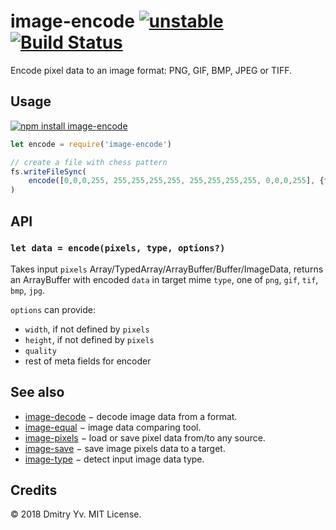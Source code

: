 # image-encode [![unstable](https://img.shields.io/badge/stability-unstable-green.svg)](http://github.com/badges/stability-badges) [![Build Status](https://img.shields.io/travis/dy/image-encode.svg)](https://travis-ci.org/dy/image-encode)

Encode pixel data to an image format: PNG, GIF, BMP, JPEG or TIFF.

## Usage

[![npm install image-encode](https://nodei.co/npm/image-encode.png?mini=true)](https://npmjs.org/package/image-encode/)

```js
let encode = require('image-encode')

// create a file with chess pattern
fs.writeFileSync(
	encode([0,0,0,255, 255,255,255,255, 255,255,255,255, 0,0,0,255], {type: 'png', width: 2, height: 2})
)
```

## API

### `let data = encode(pixels, type, options?)`

Takes input `pixels` Array/TypedArray/ArrayBuffer/Buffer/ImageData, returns an ArrayBuffer with encoded `data` in target mime `type`, one of `png`, `gif`, `tif`, `bmp`, `jpg`.

`options` can provide:

* `width`, if not defined by `pixels`
* `height`, if not defined by `pixels`
* `quality`
* rest of meta fields for encoder

## See also

* [image-decode](https://ghub.io/image-decode) − decode image data from a format.
* [image-equal](https://ghub.io/image-equal) − image data comparing tool.
* [image-pixels](https://ghub.io/image-pixels) − load or save pixel data from/to any source.
* [image-save](https://ghub.io/image-save) − save image pixels data to a target.
* [image-type](https://ghub.io/image-type) − detect input image data type.


## Credits

© 2018 Dmitry Yv. MIT License.
